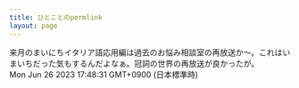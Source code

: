 ```yaml
---
title: ひとことのpermlink
layout: page
---
```

<div class="box" dt="1687769311839">
  来月のまいにちイタリア語応用編は過去のお悩み相談室の再放送か〜。これはいまいちだった気もするんだよなぁ。冠詞の世界の再放送が良かったが。
  <div class="content is-small">Mon Jun 26 2023 17:48:31 GMT+0900 (日本標準時)</div>
</div>